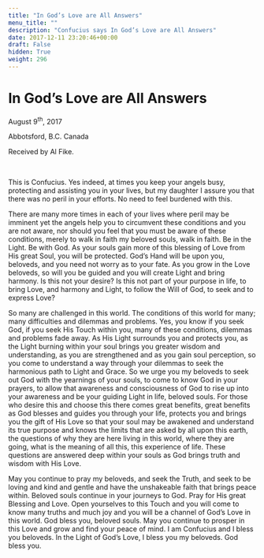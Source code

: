 ```yaml
---
title: "In God’s Love are All Answers"
menu_title: ""
description: "Confucius says In God’s Love are All Answers"
date: 2017-12-11 23:20:46+00:00
draft: False
hidden: True
weight: 296
---
```

# In God’s Love are All Answers

August 9<sup>th</sup>, 2017

Abbotsford, B.C. Canada

Received by Al Fike.

 

This is Confucius. Yes indeed, at times you keep your angels busy, protecting and assisting you in your lives, but my daughter I assure you that there was no peril in your efforts. No need to feel burdened with this. 

There are many more times in each of your lives where peril may be imminent yet the angels help you to circumvent these conditions and you are not aware, nor should you feel that you must be aware of these conditions, merely to walk in faith my beloved souls, walk in faith. Be in the Light. Be with God. As your souls gain more of this blessing of Love from His great Soul, you will be protected. God’s Hand will be upon you, beloveds, and you need not worry as to your fate. As you grow in the Love beloveds, so will you be guided and you will create Light and bring harmony. Is this not your desire? Is this not part of your purpose in life, to bring Love, and harmony and Light, to follow the Will of God, to seek and to express Love? 

So many are challenged in this world. The conditions of this world for many; many difficulties and dilemmas and problems. Yes, you know if you seek God, if you seek His Touch within you, many of these conditions, dilemmas and problems fade away. As His Light surrounds you and protects you, as the Light burning within your soul brings you greater wisdom and understanding, as you are strengthened and as you gain soul perception, so you come to understand a way through your dilemmas to seek the harmonious path to Light and Grace. So we urge you my beloveds to seek out God with the yearnings of your souls, to come to know God in your prayers, to allow that awareness and consciousness of God to rise up into your awareness and be your guiding Light in life, beloved souls. For those who desire this and choose this there comes great benefits, great benefits as God blesses and guides you through your life, protects you and brings you the gift of His Love so that your soul may be awakened and understand its true purpose and knows the limits that are asked by all upon this earth, the questions of why they are here living in this world, where they are going, what is the meaning of all this, this experience of life. These questions are answered deep within your souls as God brings truth and wisdom with His Love. 

May you continue to pray my beloveds, and seek the Truth, and seek to be loving and kind and gentle and have the unshakeable faith that brings peace within. Beloved souls continue in your journeys to God. Pray for His great Blessing and Love. Open yourselves to this Touch and you will come to know many truths and much joy and you will be a channel of God’s Love in this world. God bless you, beloved souls. May you continue to prosper in this Love and grow and find your peace of mind. I am Confucius and I bless you beloveds. In the Light of God’s Love, I bless you my beloveds. God bless you.


